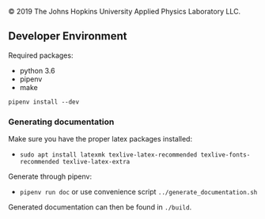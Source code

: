 &copy; 2019 The Johns Hopkins University Applied Physics Laboratory LLC.

## Developer Environment

Required packages:
* python 3.6
* pipenv
* make

`pipenv install --dev`

### Generating documentation

Make sure you have the proper latex packages installed:
* `sudo apt install latexmk texlive-latex-recommended texlive-fonts-recommended texlive-latex-extra`

Generate through pipenv:
* `pipenv run doc` or use convenience script `../generate_documentation.sh`

Generated documentation can then be found in `./build`.
